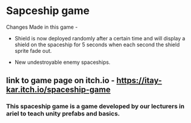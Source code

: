 # Sapceship game

Changes Made in this game -  

* Shield is now deployed randomly after a certain time and will display a shield on the spaceship for 5 seconds when each second the shield sprite fade out.

* New undestroyable enemy spaceships.

## link to game page on itch.io - https://itay-kar.itch.io/spaceship-game

### This spaceship game is a game developed by our lecturers in ariel to teach unity prefabs and basics.  
